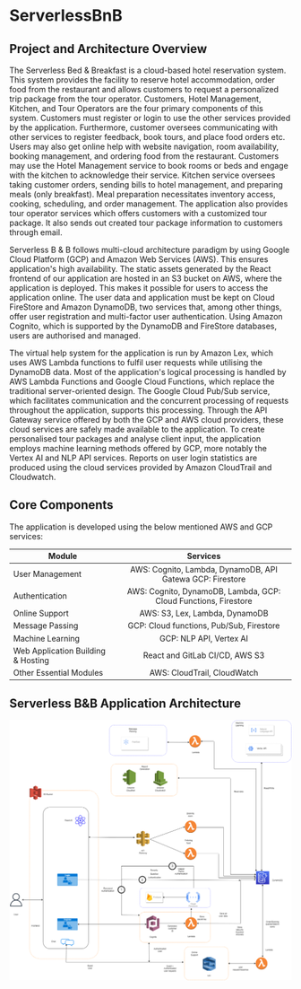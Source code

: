 # ServerlessBnB

## Project and Architecture Overview

The Serverless Bed & Breakfast is a cloud-based hotel reservation system. This system provides the facility to reserve hotel accommodation, order food from the restaurant and allows customers to request a personalized trip package from the tour operator. Customers, Hotel Management, Kitchen, and Tour Operators are the four primary components of this system. Customers must register or login to use the other services provided by the application. Furthermore, customer oversees communicating with other services to register feedback, book tours, and place food orders etc. Users may also get online help with website navigation, room availability, booking management, and ordering food from the restaurant. Customers may use the Hotel Management service to book rooms or beds and engage with the kitchen to acknowledge their service. Kitchen service oversees taking customer orders, sending bills to hotel management, and preparing meals (only breakfast). Meal preparation necessitates inventory access, cooking, scheduling, and order management. The application also provides tour operator services which offers customers with a customized tour package. It also sends out created tour package information to customers through email.

Serverless B & B follows multi-cloud architecture paradigm by using Google Cloud Platform (GCP) and Amazon Web Services (AWS). This ensures application's high availability. The static assets generated by the React frontend of our application are hosted in an S3 bucket on AWS, where the application is deployed. This makes it possible for users to access the application online. The user data and application must be kept on Cloud FireStore and Amazon DynamoDB, two services that, among other things, offer user registration and multi-factor user authentication. Using Amazon Cognito, which is supported by the DynamoDB and FireStore databases, users are authorised and managed.

The virtual help system for the application is run by Amazon Lex, which uses AWS Lambda functions to fulfil user requests while utilising the DynamoDB data. Most of the application's logical processing is handled by AWS Lambda Functions and Google Cloud Functions, which replace the traditional server-oriented design. The Google Cloud Pub/Sub service, which facilitates communication and the concurrent processing of requests throughout the application, supports this processing. Through the API Gateway service offered by both the GCP and AWS cloud providers, these cloud services are safely made available to the application. To create personalised tour packages and analyse client input, the application employs machine learning methods offered by GCP, more notably the Vertex AI and NLP API services. Reports on user login statistics are produced using the cloud services provided by Amazon CloudTrail and Cloudwatch.

## Core Components

The application is developed using the below mentioned AWS and GCP services:

| Module                             |                            Services                             |
| ---------------------------------- | :-------------------------------------------------------------: |
| User Management                    |    AWS: Cognito, Lambda, DynamoDB, API Gatewa GCP: Firestore    |
| Authentication                     | AWS: Cognito, DynamoDB, Lambda, GCP: Cloud Functions, Firestore |
| Online Support                     |                 AWS: S3, Lex, Lambda, DynamoDB                  |
| Message Passing                    |            GCP: Cloud functions, Pub/Sub, Firestore             |
| Machine Learning                   |                     GCP: NLP API, Vertex AI                     |
| Web Application Building & Hosting |                 React and GitLab CI/CD, AWS S3                  |
| Other Essential Modules            |                   AWS: CloudTrail, CloudWatch                   |

## Serverless B&B Application Architecture

![Architecture](screenshots/architecture.png "Architecture")

